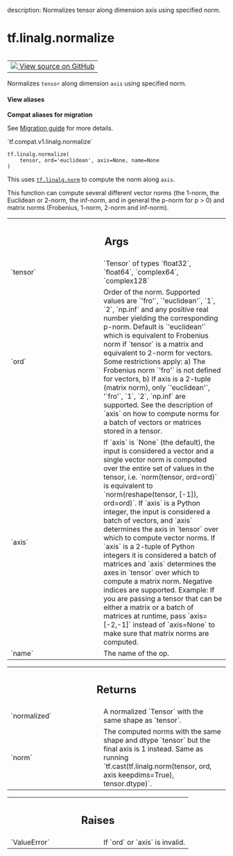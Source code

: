 description: Normalizes tensor along dimension axis using specified norm.

<div itemscope itemtype="http://developers.google.com/ReferenceObject">
<meta itemprop="name" content="tf.linalg.normalize" />
<meta itemprop="path" content="Stable" />
</div>

# tf.linalg.normalize

<!-- Insert buttons and diff -->

<table class="tfo-notebook-buttons tfo-api nocontent" align="left">
<td>
  <a target="_blank" href="https://github.com/tensorflow/tensorflow/blob/r2.2/tensorflow/python/ops/nn_impl.py#L540-L589">
    <img src="https://www.tensorflow.org/images/GitHub-Mark-32px.png" />
    View source on GitHub
  </a>
</td>
</table>



Normalizes `tensor` along dimension `axis` using specified norm.

<section class="expandable">
  <h4 class="showalways">View aliases</h4>
  <p>
<b>Compat aliases for migration</b>
<p>See
<a href="https://www.tensorflow.org/guide/migrate">Migration guide</a> for
more details.</p>
<p>`tf.compat.v1.linalg.normalize`</p>
</p>
</section>

<pre class="devsite-click-to-copy prettyprint lang-py tfo-signature-link">
<code>tf.linalg.normalize(
    tensor, ord='euclidean', axis=None, name=None
)
</code></pre>



<!-- Placeholder for "Used in" -->

This uses <a href="../../tf/norm.md"><code>tf.linalg.norm</code></a> to compute the norm along `axis`.

This function can compute several different vector norms (the 1-norm, the
Euclidean or 2-norm, the inf-norm, and in general the p-norm for p > 0) and
matrix norms (Frobenius, 1-norm, 2-norm and inf-norm).

<!-- Tabular view -->
 <table class="responsive fixed orange">
<colgroup><col width="214px"><col></colgroup>
<tr><th colspan="2"><h2 class="add-link">Args</h2></th></tr>

<tr>
<td>
`tensor`
</td>
<td>
`Tensor` of types `float32`, `float64`, `complex64`, `complex128`
</td>
</tr><tr>
<td>
`ord`
</td>
<td>
Order of the norm. Supported values are `'fro'`, `'euclidean'`, `1`,
`2`, `np.inf` and any positive real number yielding the corresponding
p-norm. Default is `'euclidean'` which is equivalent to Frobenius norm if
`tensor` is a matrix and equivalent to 2-norm for vectors.
Some restrictions apply: a) The Frobenius norm `'fro'` is not defined for
vectors, b) If axis is a 2-tuple (matrix norm), only `'euclidean'`,
'`fro'`, `1`, `2`, `np.inf` are supported. See the description of `axis`
on how to compute norms for a batch of vectors or matrices stored in a
tensor.
</td>
</tr><tr>
<td>
`axis`
</td>
<td>
If `axis` is `None` (the default), the input is considered a vector
and a single vector norm is computed over the entire set of values in the
tensor, i.e. `norm(tensor, ord=ord)` is equivalent to
`norm(reshape(tensor, [-1]), ord=ord)`. If `axis` is a Python integer, the
input is considered a batch of vectors, and `axis` determines the axis in
`tensor` over which to compute vector norms. If `axis` is a 2-tuple of
Python integers it is considered a batch of matrices and `axis` determines
the axes in `tensor` over which to compute a matrix norm.
Negative indices are supported. Example: If you are passing a tensor that
can be either a matrix or a batch of matrices at runtime, pass
`axis=[-2,-1]` instead of `axis=None` to make sure that matrix norms are
computed.
</td>
</tr><tr>
<td>
`name`
</td>
<td>
The name of the op.
</td>
</tr>
</table>



<!-- Tabular view -->
 <table class="responsive fixed orange">
<colgroup><col width="214px"><col></colgroup>
<tr><th colspan="2"><h2 class="add-link">Returns</h2></th></tr>

<tr>
<td>
`normalized`
</td>
<td>
A normalized `Tensor` with the same shape as `tensor`.
</td>
</tr><tr>
<td>
`norm`
</td>
<td>
The computed norms with the same shape and dtype `tensor` but the
final axis is 1 instead. Same as running
`tf.cast(tf.linalg.norm(tensor, ord, axis keepdims=True), tensor.dtype)`.
</td>
</tr>
</table>



<!-- Tabular view -->
 <table class="responsive fixed orange">
<colgroup><col width="214px"><col></colgroup>
<tr><th colspan="2"><h2 class="add-link">Raises</h2></th></tr>

<tr>
<td>
`ValueError`
</td>
<td>
If `ord` or `axis` is invalid.
</td>
</tr>
</table>

